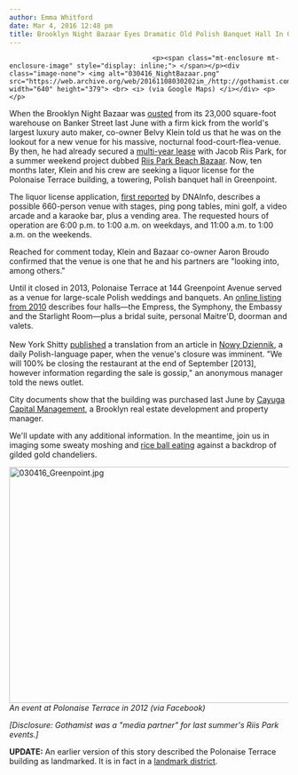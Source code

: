 ```yaml
---
author: Emma Whitford
date: Mar 4, 2016 12:48 pm
title: Brooklyn Night Bazaar Eyes Dramatic Old Polish Banquet Hall In Greenpoint
---
```


	
										<p><span class="mt-enclosure mt-enclosure-image" style="display: inline;"> </span></p><div class="image-none"> <img alt="030416_NightBazaar.png" src="https://web.archive.org/web/20161108030202im_/http://gothamist.com/attachments/nyc_ewhitford/030416_NightBazaar.png" width="640" height="379"> <br> <i> (via Google Maps) </i></div> <p></p>

<p>When the Brooklyn Night Bazaar was <a href="https://web.archive.org/web/20161108030202/http://gothamist.com/2015/05/11/brooklyn_night_bazaar_bmw.php">ousted</a> from its 23,000 square-foot warehouse on Banker Street last June with a firm kick from the world&apos;s largest luxury auto maker, co-owner Belvy Klein told us that he was on the lookout for a new venue for his massive, nocturnal food-court-flea-venue. By then, he had already secured a <a href="https://web.archive.org/web/20161108030202/http://gothamist.com/2015/05/11/brooklyn_night_bazaar_riis.php">multi-year lease</a> with Jacob Riis Park, for a summer weekend project dubbed <a href="https://web.archive.org/web/20161108030202/http://riisparkbeachbazaar.com/">Riis Park Beach Bazaar</a>. Now, ten months later, Klein and his crew are seeking a liquor license for the Polonaise Terrace building, a towering, Polish banquet hall in Greenpoint. </p>

<p>The liquor license application, <a href="https://web.archive.org/web/20161108030202/https://www.dnainfo.com/new-york/20160302/greenpoint/owners-of-brooklyn-night-bazaar-want-reopen-on-greenpoint-avenue">first reported</a> by DNAInfo, describes a possible 660-person venue with stages, ping pong tables, mini golf, a video arcade and a karaoke bar, plus a vending area. The requested hours of operation are 6:00 p.m. to 1:00 a.m. on weekdays, and 11:00 a.m. to 1:00 a.m. on the weekends.</p>

<p>Reached for comment today, Klein and Bazaar co-owner Aaron Broudo confirmed that the venue is one that he and his partners are &quot;looking into, among others.&quot; </p>

<p>Until it closed in 2013, Polonaise Terrace at 144 Greenpoint Avenue served as a venue for large-scale Polish weddings and banquets. An <a href="https://web.archive.org/web/20161108030202/http://www.longislandcateringhalls.com/li/polonaise-terrace.html">online listing from 2010</a> describes four halls&#x2014;the Empress, the Symphony, the Embassy and the Starlight Room&#x2014;plus a bridal suite, personal Maitre&apos;D, doorman and valets. <br>
 <br>
New York Shitty <a href="https://web.archive.org/web/20161108030202/http://www.newyorkshitty.com/tag/polonaise-terrace">published</a> a translation from an article in <a href="https://web.archive.org/web/20161108030202/http://www.dziennik.com/">Nowy Dziennik</a>, a daily Polish-language paper, when the venue&apos;s closure was imminent. &quot;We will 100% be closing the restaurant at the end of September [2013], however information regarding the sale is gossip,&quot; an anonymous manager told the news outlet. </p>

<p>City documents show that the building was purchased last June by <a href="https://web.archive.org/web/20161108030202/http://www.cayugacapital.com/portfolio/">Cayuga Capital Management</a>, a Brooklyn real estate development and property manager. </p>

<p>We&apos;ll update with any additional information. In the meantime, join us in imaging some sweaty moshing and <a href="https://web.archive.org/web/20161108030202/http://gothamist.com/2013/11/02/photos_brooklyn_night_bazaar_begins.php#photo-1">rice ball eating</a> against a backdrop of gilded gold chandeliers.   </p>

<p><span class="mt-enclosure mt-enclosure-image" style="display: inline;"> </span></p><div class="image-none"> <img alt="030416_Greenpoint.jpg" src="https://web.archive.org/web/20161108030202im_/http://gothamist.com/attachments/nyc_ewhitford/030416_Greenpoint.jpg" width="640" height="425"> <br> <i> An event at Polonaise Terrace in 2012 (via Facebook)</i></div> <p></p>

<p><em>[Disclosure: Gothamist was a &quot;media partner&quot; for last summer&apos;s Riis Park events.]</em> </p>

<p><strong>UPDATE:</strong> An earlier version of this story described the Polonaise Terrace building as landmarked. It is in fact in a <a href="https://web.archive.org/web/20161108030202/http://www.nyc.gov/html/lpc/downloads/pdf/reports/GREENPOINT_HISTORIC_DISTRICT.pdf">landmark district</a>. </p>					
										
									
				